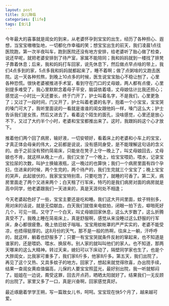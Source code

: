 ```yaml
---
layout: post
title: 女儿降临
categories: [life]
tags: [女儿]
---
```


今年最大的喜事就是闺女的到来，从老婆怀孕到宝宝的出生，经历了各种担心、遐想，当宝宝嗷嗷坠地，一切都化作幸福的笑；想宝宝出生的前天，我们凌晨1点往医院跑，第一次半夜叫车，跑到医院还没有地方安排，给老婆听了胎心做了检查，说还早呢，就把老婆安排到了待产室，家属不能陪同；我和妈妈就到一楼找了排凳子靠着休息；后来，我和妈妈打车回家，说先休息下，然后做点早点啥的带上，我们4点多到的家，5点多我和妈妈就都起来了，睡不着啊；做了点粥啥的又跑去医院。这一天各种煎熬，到晚上10点多的时候，医生说宝宝胎心不稳让刨了，心里各种恐慌。很快老婆被推进手术室，看到守在门口的丈母娘，两人都有点傻，心里别提多难受了，我心里默默念着母子平安，脑袋依着墙，丈母娘估计比我还担心；感觉这一小时比一天还要长，终于门开了，护士叫着名字，不是我们，心里更急了；又过了一段时间，门又开了，护士叫着老婆的名字，抱着一个小宝宝，宝宝哭的嗓门可大了，我听里面说的一看就是谁谁的闺女跟他妈一样，嗓门这么大；护士告诉我们是女孩，然后又进去了。看着这个陌生的面孔，没啥感觉，心里还是放心不下，又过了大约半个小时，老婆和宝宝都推出来了。这时，我跟妈妈这个心才放下。

推着他们两个回了病房，输好液，一切安顿好，看着床上的老婆和小车上的宝宝，才真正体会母亲的伟大，之前都是说说，没有感同身受，是不能理解这句话的含义的。由于之前没有预约简易床，只能坐在凳子上守一晚上了，叫丈母娘回去，丈母娘也不肯，就这样从晚上一点，我们又坐了一个晚上，给宝宝喂奶，喂水，记录宝宝拉尿的次数，叫护士换输液瓶，这一晚过的也算快；我们一个病房里面有四个孕妇，住进来的时候，两个生完的，两个待产的，我们生完就三个宝宝了；晚上宝宝的哭声，此起彼伏的，我家宝宝特别乖，只要吃饱了，就睡的可香了。第二天，病房里面走了两个又进来两个；白天租了行军床，特巧的是我们病房对面的病房就是高中同学，他老婆跟我们一天进来的，真是天涯何处不相逢；

今天老婆起色好了一些，宝宝主要还是吃和睡。我们这大开间里面，蚊子特别多，用对床的话说，就是无偿献血，白天我们就借来电蚊拍，闭眼一拍下去，噼啪死好几个，可见一斑。又守了一个白天，叫丈母娘回家休息，这么大岁数了，这么折腾真受不了。我晚上睡在简易床上，真是舒服啊，感觉从来没睡过这么舒服的行军床，身心都很疲惫。晚上依旧蚊子嗡嗡，宝宝用蚊帐罩的严严实实的，老婆不能受凉，也捂得挺厚的。这8月份的天气，那不是一般的热啊，往床上一躺，汗呼呼的，就这样，躺着也舒服多了；只要一有宝宝哭就条件反射的窜起来，也不知道是谁家的，还是喂奶、喂水、换尿布。别人家的就叫叫他们的家人。也不知道，那两天哪来的这么大精神。转过天来，媳妇可以下床动了，隔壁同学家也生了，也是个大胖闺女，比我家可重多了，我们家6斤多，他家8斤多。第五天，我们出院了，再见了这个又热、又具多蚊子的地方。回家了，想起来就觉得欣喜，办出院手续，结果一查闺女黄疸值偏高，儿保的人要宝宝照蓝光，最好别出院，我一听就郁闷了。姐姐在一边说，甭受这罪，回去开点药，晒晒太阳就好了。结果我们一无反顾的出院了。家里又多了一口，真是兴奋啊，回家感觉真好。
	
最近琢磨着学学王朔，写一篇致女儿书，呵呵。宝宝现在快5个月了，越来越可爱。


